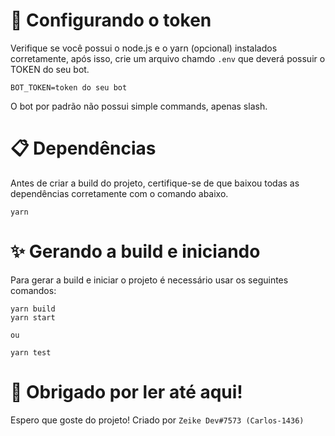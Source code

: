 # 🔧 Configurando o token
Verifique se você possui o node.js e o yarn (opcional) instalados corretamente, após isso, crie um arquivo chamdo `.env` que deverá possuir o TOKEN do seu bot.
```
BOT_TOKEN=token do seu bot
```
O bot por padrão não possui simple commands, apenas slash.

# 📋 Dependências
Antes de criar a build do projeto, certifique-se de que baixou todas as dependências corretamente com o comando abaixo.
```
yarn
```
# ✨ Gerando a build e iniciando
Para gerar a build e iniciar o projeto é necessário usar os seguintes comandos:
```
yarn build
yarn start

ou

yarn test
```
# 💖 Obrigado por ler até aqui!
Espero que goste do projeto! Criado por `Zeike Dev#7573 (Carlos-1436)`